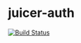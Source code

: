 # juicer-auth

[![Build Status](https://secure.travis-ci.org/juicerframework/juicer-auth.svg?branch=master)](https://secure.travis-ci.org/juicerframework/juicer-auth)
